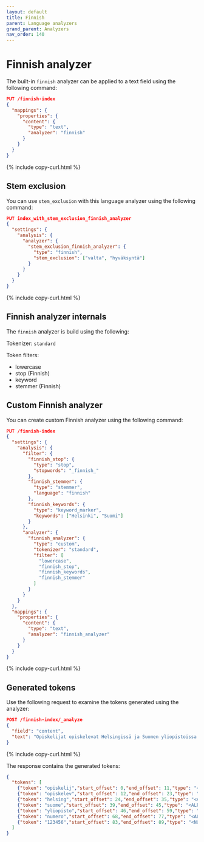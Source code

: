 ```yaml
---
layout: default
title: Finnish
parent: Language analyzers
grand_parent: Analyzers
nav_order: 140
---
```


# Finnish analyzer

The built-in `finnish` analyzer can be applied to a text field using the following command:

```json
PUT /finnish-index
{
  "mappings": {
    "properties": {
      "content": {
        "type": "text",
        "analyzer": "finnish"
      }
    }
  }
}
```
{% include copy-curl.html %}

## Stem exclusion

You can use `stem_exclusion` with this language analyzer using the following command:

```json
PUT index_with_stem_exclusion_finnish_analyzer
{
  "settings": {
    "analysis": {
      "analyzer": {
        "stem_exclusion_finnish_analyzer": {
          "type": "finnish",
          "stem_exclusion": ["valta", "hyväksyntä"]
        }
      }
    }
  }
}
```
{% include copy-curl.html %}

## Finnish analyzer internals

The `finnish` analyzer is build using the following:

Tokenizer: `standard`

Token filters:
- lowercase
- stop (Finnish)
- keyword
- stemmer (Finnish)

## Custom Finnish analyzer

You can create custom Finnish analyzer using the following command:

```json
PUT /finnish-index
{
  "settings": {
    "analysis": {
      "filter": {
        "finnish_stop": {
          "type": "stop",
          "stopwords": "_finnish_"
        },
        "finnish_stemmer": {
          "type": "stemmer",
          "language": "finnish"
        },
        "finnish_keywords": {
          "type": "keyword_marker",
          "keywords": ["Helsinki", "Suomi"]
        }
      },
      "analyzer": {
        "finnish_analyzer": {
          "type": "custom",
          "tokenizer": "standard",
          "filter": [
            "lowercase",
            "finnish_stop",
            "finnish_keywords",
            "finnish_stemmer"
          ]
        }
      }
    }
  },
  "mappings": {
    "properties": {
      "content": {
        "type": "text",
        "analyzer": "finnish_analyzer"
      }
    }
  }
}
```
{% include copy-curl.html %}

## Generated tokens

Use the following request to examine the tokens generated using the analyzer:

```json
POST /finnish-index/_analyze
{
  "field": "content",
  "text": "Opiskelijat opiskelevat Helsingissä ja Suomen yliopistoissa. Heidän numeronsa ovat 123456."
}
```
{% include copy-curl.html %}

The response contains the generated tokens:

```json
{
  "tokens": [
    {"token": "opiskelij","start_offset": 0,"end_offset": 11,"type": "<ALPHANUM>","position": 0},
    {"token": "opiskelev","start_offset": 12,"end_offset": 23,"type": "<ALPHANUM>","position": 1},
    {"token": "helsing","start_offset": 24,"end_offset": 35,"type": "<ALPHANUM>","position": 2},
    {"token": "suome","start_offset": 39,"end_offset": 45,"type": "<ALPHANUM>","position": 4},
    {"token": "yliopisto","start_offset": 46,"end_offset": 59,"type": "<ALPHANUM>","position": 5},
    {"token": "numero","start_offset": 68,"end_offset": 77,"type": "<ALPHANUM>","position": 7},
    {"token": "123456","start_offset": 83,"end_offset": 89,"type": "<NUM>","position": 9}
  ]
}
```